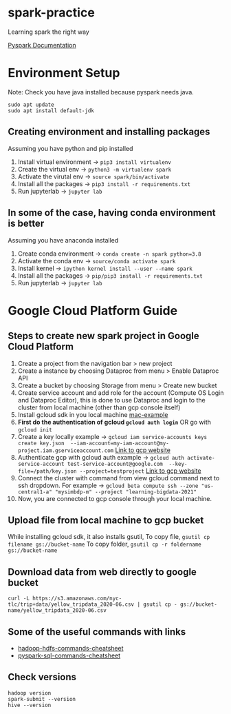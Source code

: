 # spark-practice
Learning spark the right way

[Pyspark Documentation](https://spark.apache.org/docs/latest/api/python/)

# Environment Setup

Note: Check you have java installed because pyspark needs java.
```
sudo apt update
sudo apt install default-jdk
```

## Creating environment and installing packages
Assuming you have python and pip installed

1. Install virtual environment -> `pip3 install virtualenv`
2. Create the virtual env -> `python3 -m virtualenv spark`
3. Activate the virutal env -> `source spark/bin/activate`
4. Install all the packages -> `pip3 install -r requirements.txt`
5. Run jupyterlab -> `jupyter lab`

## In some of the case, having conda environment is better
Assuming you have anaconda installed

1. Create conda environment -> `conda create -n spark python=3.8`
2. Activate the conda env -> `source/conda activate spark`
3. Install kernel -> `ipython kernel install --user --name spark`
3. Install all the packages -> `pip/pip3 install -r requirements.txt`
4. Run jupyterlab -> `jupyter lab`

# Google Cloud Platform Guide

## Steps to create new spark project in Google Cloud Platform
1. Create a project from the navigation bar > new project
2. Create a instance by choosing Dataproc from menu > Enable Dataproc API
3. Create a bucket by choosing Storage from menu > Create new bucket
4. Create service account and add role for the account (Compute OS Login and Dataproc Editor), this is done to use Dataproc and login to the cluster from local machine (other than gcp console itself)
5. Install gcloud sdk in you local machine [mac-example](https://www.youtube.com/watch?v=3wPl-AnegI4&ab_channel=TonyTeachesTech)
6. **First do the authentication of gcloud `gcloud auth login`** OR go with `gcloud init`
7. Create a key locally example -> `gcloud iam service-accounts keys create key.json  --iam-account=my-iam-account@my-project.iam.gserviceaccount.com` [Link to gcp website](https://cloud.google.com/sdk/gcloud/reference/iam/service-accounts/keys/create)
8. Authenticate gcp with gcloud auth example -> `gcloud auth activate-service-account test-service-account@google.com  --key-file=/path/key.json --project=testproject` [Link to gcp website](https://cloud.google.com/sdk/gcloud/reference/auth/activate-service-account)
9. Connect the cluster with command from view gcloud command next to ssh dropdown. For example -> `gcloud beta compute ssh --zone "us-central1-a" "mysimbdp-m" --project "learning-bigdata-2021"`
10. Now, you are connected to gcp console through your local machine.

## Upload file from local machine to gcp bucket
While installing gcloud sdk, it also installs gsutil, 
To copy file, `gsutil cp filename gs://bucket-name`
To copy folder, `gsutil cp -r foldername gs://bucket-name`

## Download data from web directly to google bucket
`curl -L https://s3.amazonaws.com/nyc-tlc/trip+data/yellow_tripdata_2020-06.csv | gsutil cp - gs://bucket-name/yellow_tripdata_2020-06.csv`

## Some of the useful commands with links
* [hadoop-hdfs-commands-cheatsheet](http://images.linoxide.com/hadoop-hdfs-commands-cheatsheet.pdf)
* [pyspark-sql-commands-cheatsheet](https://s3.amazonaws.com/assets.datacamp.com/blog_assets/PySpark_SQL_Cheat_Sheet_Python.pdf)

## Check versions
```
hadoop version
spark-submit --version
hive --version
```
